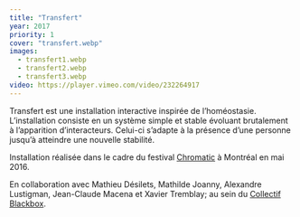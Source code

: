 ```yaml
---
title: "Transfert"
year: 2017
priority: 1
cover: "transfert.webp"
images:
  - transfert1.webp
  - transfert2.webp
  - transfert3.webp
video: https://player.vimeo.com/video/232264917
---
```


Transfert est une installation interactive inspirée de l’homéostasie. L’installation consiste en un système simple et stable évoluant brutalement à l’apparition d’interacteurs. Celui-ci s’adapte à la présence d’une personne jusqu’à atteindre une nouvelle stabilité.

Installation réalisée dans le cadre du festival [Chromatic](http://chromatic.ca/) à Montréal en mai 2016.

En collaboration avec Mathieu Désilets, Mathilde Joanny, Alexandre Lustigman, Jean-Claude Macena et Xavier Tremblay; au sein du [Collectif Blackbox](http://collectifblackbox.com/).
